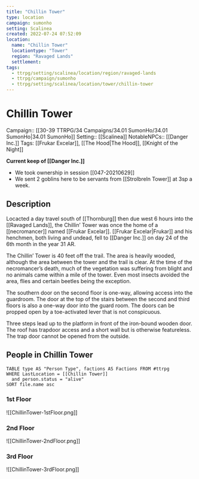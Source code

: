 ```yaml
---
title: "Chillin Tower"
type: location
campaign: sumonho
setting: Scalinea
created: 2022-07-24 07:52:09
location:
  name: "Chillin Tower"
  locationtype: "Tower"
  region: "Ravaged Lands"
  settlement: 
tags:
  - ttrpg/setting/scalinea/location/region/ravaged-lands
  - ttrpg/campaign/sumonho
  - ttrpg/setting/scalinea/location/tower/chillin-tower
---
```

# Chillin Tower

Campaign:: [[30-39 TTRPG/34 Campaigns/34.01 SumonHo/34.01 SumonHo|34.01 SumonHo]]
Setting:: [[Scalinea]]
NotableNPCs:: [[Danger Inc.]]
Tags: [[Frukar Excelar]], [[The Hood|The Hood]], [[Knight of the Night]]

**Current keep of [[Danger Inc.]]**
- We took ownership in session [[047-20210629]]
- We sent 2 goblins here to be servants from [[Strolbreln Tower]] at 3sp a week.

## Description
Locacted a day travel south of [[Thornburg]] then due west 6 hours into the [[Ravaged Lands]], the Chillin’ Tower was once the home of a [[necromancer]] named [[Frukar Excelar]]. [[Frukar Excelar|Frukar]] and his henchmen, both living and undead, fell to [[Danger Inc.]] on day 24 of the 6th month in the year 31 AR.

The Chillin’ Tower is 40 feet off the trail. The area is heavily wooded, although the area between the tower and the trail is clear. At the time of the necromancer’s death, much of the vegetation was suffering from blight and no animals came within a mile of the tower. Even most insects avoided the area, flies and certain beetles being the exception.

The southern door on the second floor is one-way, allowing access into the guardroom. The door at the top of the stairs between the second and third floors is also a one-way door into the guard room. The doors can be propped open by a toe-activated lever that is not conspicuous.

Three steps lead up to the platform in front of the iron-bound wooden door. The roof has trapdoor access and a short wall but is otherwise featureless. The trap door cannot be opened from the outside.



## People in Chillin Tower

```dataview
TABLE type AS "Person Type", factions AS Factions FROM #ttrpg 
WHERE LastLocation = [[Chillin Tower]]
  and person.status = "alive"
SORT file.name asc
```










### 1st Floor

![[ChillinTower-1stFloor.png]]


### 2nd Floor

![[ChillinTower-2ndFloor.png]]

### 3rd Floor

![[ChillinTower-3rdFloor.png]]




